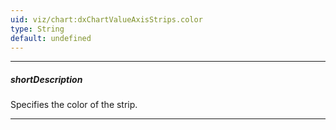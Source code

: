 ```yaml
---
uid: viz/chart:dxChartValueAxisStrips.color
type: String
default: undefined
---
```

---
##### shortDescription
Specifies the color of the strip.

---
<!--
#include common-colorlist
-->
